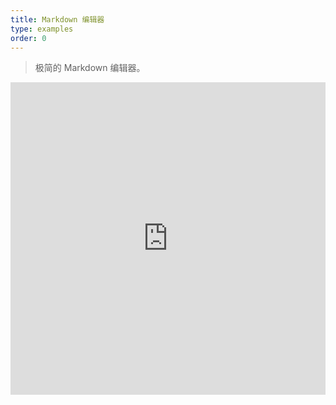 ```yaml
---
title: Markdown 编辑器
type: examples
order: 0
---
```


> 极简的 Markdown 编辑器。

<iframe width="100%" height="500" src="https://jsfiddle.net/yyx990803/pq22eoj5/embedded/result,html,js,css" allowfullscreen="allowfullscreen" frameborder="0"></iframe>

